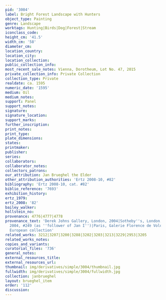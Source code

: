 ```yaml
---
pid: '3004'
label: Bright Forest Landscape with Hunters
object_type: Painting
genre: Landscape
worktags: Hunting|Birds|Dog|Forest|Stream
iconclass_code:
height_cm: '41.5'
width_cm: '58'
diameter_cm:
location_country:
location_city:
location_collection:
public_collection_info:
most_recent_sale_notes: Vienna, Dorotheum, Lot No. 47, 2015
private_collection_info: Private Collection
collection_type: Private
realdate: ca. 1595
numeric_date: '1595'
medium: Oil
medium_notes:
support: Panel
support_notes:
signature:
signature_location:
support_marks:
further_inscription:
print_notes:
print_type:
plate_dimensions:
states:
printmaker:
publisher:
series:
collaborators:
collaborator_notes:
collectors_patrons:
our_attribution: Jan Brueghel the Elder
other_attribution_authorities: 'Ertz 2008-10, #82'
bibliography: 'Ertz 2008-10, cat. #82'
biblio_reference: '7693'
exhibition_history:
ertz_1979:
ertz_2008: '82'
bailey_walker:
hollstein_no:
provenance: 4776|4777|4778
provenance_text: 'Derek Johns Gallery, London, 2004|Sotheby''s, London, April 20,
  2004, #249 (as ''follower of Jan I'')|Paris, Galerie Florence de Voldère, 2005|Private
  European collection'
related_works: 3212|3207|3200|3288|3202|3203|3213|3229|2953|3205
related_works_notes:
copies_and_variants:
curatorial_files: '736'
general_notes:
external_resources_title:
external_resources_url:
thumbnail: img/derivatives/simple/3004/thumbnail.jpg
fullwidth: img/derivatives/simple/3004/fullwidth.jpg
collection: janbrueghel
layout: brueghel_item
order: '112'
discussion:
---
```

